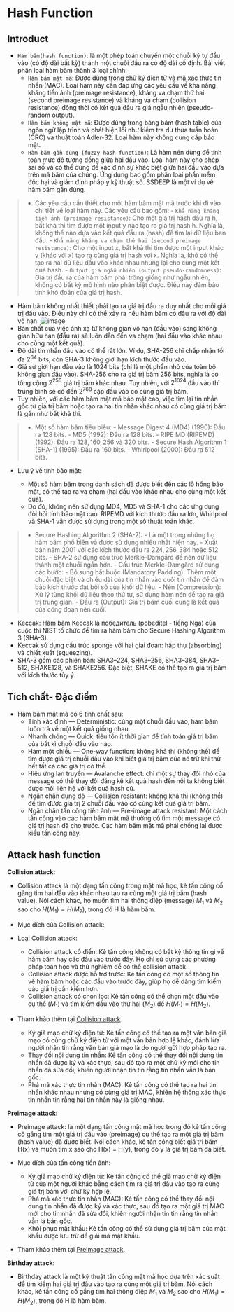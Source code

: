 # Hash Function
## Introduct
- `Hàm băm(hash function)`: là một phép toán chuyển một chuỗi ký tự đầu vào (có độ dài bất kỳ) thành một chuỗi đầu ra có độ dài cố định. Bài viết phân loại hàm băm thành 3 loại chính:
    - `Hàm băm mật mã`: Được dùng trong chữ ký điện tử và mã xác thực tin nhắn (MAC). Loại hàm này cần đáp ứng các yêu cầu về khả năng kháng tiền ảnh (preimage resistance), kháng va chạm thứ hai (second preimage resistance) và kháng va chạm (collision resistance) đồng thời có kết quả đầu ra giả ngẫu nhiên (pseudo-random output).
    - `Hàm băm không mật mã`: Được dùng trong bảng băm (hash table) của ngôn ngữ lập trình và phát hiện lỗi như kiểm tra dư thừa tuần hoàn (CRC) và thuật toán Adler-32. Loại hàm này không cung cấp bảo mật.
    - `Hàm băm gần đúng (fuzzy hash function)`: Là hàm nén dùng để tính toán mức độ tương đồng giữa hai đầu vào. Loại hàm này cho phép sai số và có thể dùng để xác định sự khác biệt giữa hai đầu vào dựa trên mã băm của chúng. Ứng dụng bao gồm phân loại phần mềm độc hại và giám định pháp y kỹ thuật số. SSDEEP là một ví dụ về hàm băm gần đúng.
>- Các yêu cầu cần thiết cho một hàm băm mật mã trước khi đi vào chi tiết về loại hàm này. Các yêu cầu bao gồm:
    - `Khả năng kháng tiền ảnh (preimage resistance)`: Cho một giá trị hash đầu ra h, bất khả thi tìm được một input y nào tạo ra giá trị hash h. Nghĩa là, không thể nào dựa vào kết quả đầu ra (hash) để tìm lại dữ liệu ban đầu.
    - `Khả năng kháng va chạm thứ hai (second preimage resistance)`: Cho một input x, bất khả thi tìm được một input khác y (khác với x) tạo ra cùng giá trị hash với x. Nghĩa là, khó có thể tạo ra hai dữ liệu đầu vào khác nhau nhưng lại cho cùng một kết quả hash.
    - `Output giả ngẫu nhiên (output pseudo-randomness)`: Giá trị đầu ra của hàm băm phải trông giống như ngẫu nhiên, không có bất kỳ mô hình nào phân biệt được. Điều này đảm bảo tính khó đoán của giá trị hash.
- Hàm băm không nhất thiết phải tạo ra giá trị đầu ra duy nhất cho mỗi giá trị đầu vào. Điều này chỉ có thể xảy ra nếu hàm băm có đầu ra với độ dài vô hạn.
![image](https://hackmd.io/_uploads/HyXtz_IxC.png)
- Bản chất của việc ánh xạ từ không gian vô hạn (đầu vào) sang không gian hữu hạn (đầu ra) sẽ luôn dẫn đến va chạm (hai đầu vào khác nhau cho cùng một kết quả).
- Độ dài tin nhắn đầu vào có thể rất lớn. Ví dụ, SHA-256 chỉ chấp nhận tối đa $2^{64}$ bits, còn SHA-3 không giới hạn kích thước đầu vào.
- Giả sử giới hạn đầu vào là $1024$ bits (chỉ là một phần nhỏ của toàn bộ không gian đầu vào). SHA-256 cho ra giá trị băm $256$ bits, nghĩa là có tổng cộng $2^{256}$ giá trị băm khác nhau. Tuy nhiên, với $2^{1024}$ đầu vào thì trung bình sẽ có đến $2^{768}$ cặp đầu vào có cùng giá trị băm.
- Tuy nhiên, với các hàm băm mật mã bảo mật cao, việc tìm lại tin nhắn gốc từ giá trị băm hoặc tạo ra hai tin nhắn khác nhau có cùng giá trị băm là gần như bất khả thi.

>- Một số hàm băm tiêu biểu:
    - Message Digest 4 (MD4) (1990): Đầu ra $128$ bits.
    - MD5 (1992): Đầu ra $128$ bits.
    - RIPE MD (RIPEMD) (1992): Đầu ra $128, 160, 256$ và $320$ bits.
    - Secure Hash Algorithm 1 (SHA-1) (1995): Đầu ra $160$ bits.
    - Whirlpool (2000): Đầu ra $512$ bits.
- Lưu ý về tính bảo mật:

    - Một số hàm băm trong danh sách đã được biết đến các lỗ hổng bảo mật, có thể tạo ra va chạm (hai đầu vào khác nhau cho cùng một kết quả).
    - Do đó, không nên sử dụng MD4, MD5 và SHA-1 cho các ứng dụng đòi hỏi tính bảo mật cao. RIPEMD với kích thước đầu ra lớn, Whirlpool và SHA-1 vẫn được sử dụng trong một số thuật toán khác.
>- Secure Hashing Algorithm 2 (SHA-2):
    - Là một trong những họ hàm băm phổ biến và được sử dụng nhiều nhất hiện nay.
    - Xuất bản năm 2001 với các kích thước đầu ra $224, 256, 384$ hoặc $512$ bits.
    - SHA-2 sử dụng cấu trúc Merkle-Damgård để nén dữ liệu thành một chuỗi ngắn hơn.
    - Cấu trúc Merkle-Damgård sử dụng các bước:
    - Bổ sung bắt buộc (Mandatory Padding): Thêm một chuỗi đặc biệt và chiều dài của tin nhắn vào cuối tin nhắn để đảm bảo kích thước đạt bội số của khối dữ liệu.
    - Nén (Compression): Xử lý từng khối dữ liệu theo thứ tự, sử dụng hàm nén để tạo ra giá trị trung gian.
    - Đầu ra (Output): Giá trị băm cuối cùng là kết quả của công đoạn nén cuối.
- Keccak: Hàm băm Keccak là победитель (pobeditel - tiếng Nga) của cuộc thi NIST tổ chức để tìm ra hàm băm cho Secure Hashing Algorithm 3 (SHA-3).
- Keccak sử dụng cấu trúc sponge với hai giai đoạn: hấp thụ (absorbing) và chiết xuất (squeezing).
- SHA-3 gồm các phiên bản: SHA3–224, SHA3–256, SHA3–384, SHA3–512, SHAKE128, và SHAKE256. Đặc biệt, SHAKE có thể tạo ra giá trị băm với kích thước tùy ý.

## Tích chất- Đặc điểm
- Hàm băm mật mã có 6 tính chất sau:
    - Tính xác định — Deterministic: cùng một chuỗi đầu vào, hàm băm luôn trả về một kết quả giống nhau.
    - Nhanh chóng — Quick: tiêu tốn ít thời gian để tính toán giá trị băm của bất kì chuỗi đầu vào nào.
    - Hàm một chiều — One-way function: không khả thi (không thể) để tìm được giá trị chuỗi đầu vào khi biết giá trị băm của nó trừ khi thử hết tất cả các giá trị có thể.
    - Hiệu ứng lan truyền — Avalanche effect: chỉ một sự thay đổi nhỏ của message có thể thay đổi đáng kể kết quả hash đến nỗi ta không biết được mối liên hệ với kết quả hash cũ.
    - Ngăn chặn đụng độ — Collision resistant: không khả thi (không thể) để tìm được giá trị 2 chuỗi đầu vào có cùng kết quả giá trị băm.
    - Ngăn chặn tấn công tiền ảnh — Pre-image attack resistant: Một cách tấn công vào các hàm băm mật mã thường cố tìm một message có giá trị hash đã cho trước. Các hàm băm mật mã phải chống lại được kiểu tấn công này.

## Attack hash function
**Collision attack:**
- Collision attack là một dạng tấn công trong mật mã học, kẻ tấn công cố gắng tìm hai đầu vào khác nhau tạo ra cùng một giá trị băm (hash value). Nói cách khác, họ muốn tìm hai thông điệp (message) $M_1$ và $M_2$ sao cho $H(M_1) = H(M_2)$, trong đó H là hàm băm.

- Mục đích của Collision attack:
- Loại Collision attack:

    - Collision attack cổ điển: Kẻ tấn công không có bất kỳ thông tin gì về hàm băm hay các đầu vào trước đây. Họ chỉ sử dụng các phương pháp toán học và thử nghiệm để có thể collision attack.
    - Collision attack được hỗ trợ trước: Kẻ tấn công có một số thông tin về hàm băm hoặc các đầu vào trước đây, giúp họ dễ dàng tìm kiếm các giấ trị cần kiếm hơn.
    - Collision attack có chọn lọc: Kẻ tấn công có thể chọn một đầu vào cụ thể $(M_1)$ và tìm kiếm đầu vào thứ hai $(M_2)$ để $H(M_1) = H(M_2)$.
- Tham khảo thêm tại [Collision attack](https://en.wikipedia.org/wiki/Collision_attack).

    - Ký giả mạo chữ ký điện tử: Kẻ tấn công có thể tạo ra một văn bản giả mạo có cùng chữ ký điện tử với một văn bản hợp lệ khác, đánh lừa người nhận tin rằng văn bản giả mạo là do người gửi hợp pháp tạo ra.
    - Thay đổi nội dung tin nhắn: Kẻ tấn công có thể thay đổi nội dung tin nhắn đã được ký và xác thực, sau đó tạo ra một chữ ký mới cho tin nhắn đã sửa đổi, khiến người nhận tin tin rằng tin nhắn vẫn là bản gốc.
    - Phá mã xác thực tin nhắn (MAC): Kẻ tấn công có thể tạo ra hai tin nhắn khác nhau nhưng có cùng giá trị MAC, khiến hệ thống xác thực tin nhắn tin rằng hai tin nhắn này là giống nhau.

**Preimage attack:**
- Preimage attack: là một dạng tấn công mật mã học trong đó kẻ tấn công cố gắng tìm một giá trị đầu vào (preimage) cụ thể tạo ra một giá trị băm (hash value) đã được biết. Nói cách khác, kẻ tấn công biết giá trị băm H(x) và muốn tìm x sao cho H(x) = H(y), trong đó y là giá trị băm đã biết.

- Mục đích của tấn công tiền ảnh:

    - Ký giả mạo chữ ký điện tử: Kẻ tấn công có thể giả mạo chữ ký điện tử của một người khác bằng cách tìm ra giá trị đầu vào tạo ra cùng giá trị băm với chữ ký hợp lệ.
    - Phá mã xác thực tin nhắn (MAC): Kẻ tấn công có thể thay đổi nội dung tin nhắn đã được ký và xác thực, sau đó tạo ra một giá trị MAC mới cho tin nhắn đã sửa đổi, khiến người nhận tin tin rằng tin nhắn vẫn là bản gốc.
    - Khôi phục mật khẩu: Kẻ tấn công có thể sử dụng giá trị băm của mật khẩu được lưu trữ để giải mã mật khẩu.
- Tham khảo thêm tại [Preimage attack](https://en.wikipedia.org/wiki/Preimage_attack).

**Birthday attack:**
- Birthday attack là một kỹ thuật tấn công mật mã học dựa trên xác suất để tìm kiếm hai giá trị đầu vào tạo ra cùng một giá trị băm. Nói cách khác, kẻ tấn công cố gắng tìm hai thông điệp $M_1$ và $M_2$ sao cho $H(M_1) = H(M_2)$, trong đó H là hàm băm.
